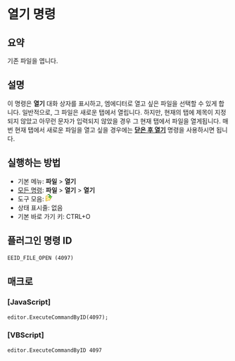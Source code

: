 # 열기 명령

## 요약

기존 파일을 엽니다.

## 설명

이 명령은 **열기** 대화 상자를 표시하고, 엠에디터로 열고 싶은 파일을 선택할 수 있게 합니다.
일반적으로, 그 파일은 새로운 탭에서 열립니다. 하지만, 현재의 탭에 제목이 지정되지 않았고 아무런 문자가 입력되지 않았을 경우 그 현재 탭에서 파일을 열게됩니다.
매번 현재 탭에서 새로운 파일을 열고 싶을 경우에는 [**닫은 후 열기**](file_close_open) 명령을 사용하시면 됩니다.

## 실행하는 방법

- 기본 메뉴: **파일** \> **열기**
- [모든 명령](../tools/all_commands): **파일** \> **열기**
\> **열기**
- 도구 모음: ![](../../images/fileopen.png)
- 상태 표시줄: 없음
- 기본 바로 가기 키: CTRL+O

## 플러그인 명령 ID

```
EEID_FILE_OPEN (4097)
```

## 매크로

### \[JavaScript\]

```
editor.ExecuteCommandByID(4097);
```

### \[VBScript\]

```
editor.ExecuteCommandByID 4097
```
